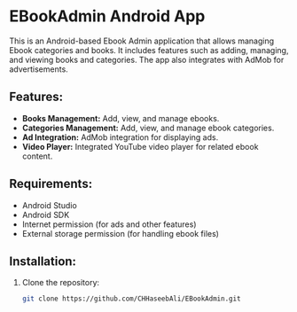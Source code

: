 # EBookAdmin Android App

This is an Android-based Ebook Admin application that allows managing Ebook categories and books. It includes features such as adding, managing, and viewing books and categories. The app also integrates with AdMob for advertisements.

## Features:
- **Books Management:** Add, view, and manage ebooks.
- **Categories Management:** Add, view, and manage ebook categories.
- **Ad Integration:** AdMob integration for displaying ads.
- **Video Player:** Integrated YouTube video player for related ebook content.

## Requirements:
- Android Studio
- Android SDK
- Internet permission (for ads and other features)
- External storage permission (for handling ebook files)

## Installation:
1. Clone the repository:
   ```bash
   git clone https://github.com/CHHaseebAli/EBookAdmin.git
